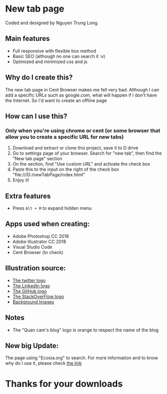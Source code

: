 # New tab page
Coded and designed by Nguyen Trung Long. 
## Main features
- Full responsive with flexible box method
- Basic SEO (although no one can search it :v)
- Optimized and minimized css and js
## Why do I create this?
 The new tab page in Cent Browser makes me fell very bad. Although I can add a specific URLs such as google.com, what will happen if I don't have the Internet. So I'd want to create an offline page
## How can I use this?
### Only when you're using chrome or cent (or some browser that allow you to create a specific URL for new tabs)
1. Download and extract or clone this project, save it to D drive
1. Go to settings page of your browser. Search for "new tab", then find the "New tab page" section
1. On the section, find "Use custom URL" and activate the check box
1. Paste this to the input on the right of the check box "file:///D:/newTabPage/index.html"
1. Enjoy it!
## Extra features
- Press `Alt + M` to expand hidden menu
## Apps used when creating:
- Adobe Photoshop CC 2018
- Adobe Illustrator CC 2018
- Visual Studio Code
- Cent Browser (to check)
## Illustration source:
- [The twitter logo](https://www.stanthonyshs.org/black-and-white-twitter-logo-transparent_100736/)
- [The LinkedIn logo](http://www.vectorico.com/linkedin-icon-square/)
- [The GitHub logo](https://www.shareicon.net/square-github-79769)
- [The StackOverFlow logo](https://www.iconsdb.com/black-icons/stackoverflow-icon.html)
- [Background Images](https://www.toptal.com/designers/subtlepatterns/)
## Notes
- The "Quan cam's blog" logo is orange to respect the name of the blog
## New big Update:
The page using "Ecosia.org" to search. For more information and to know why do I use it, please check [the link](https://info.ecosia.org/)
# Thanks for your downloads